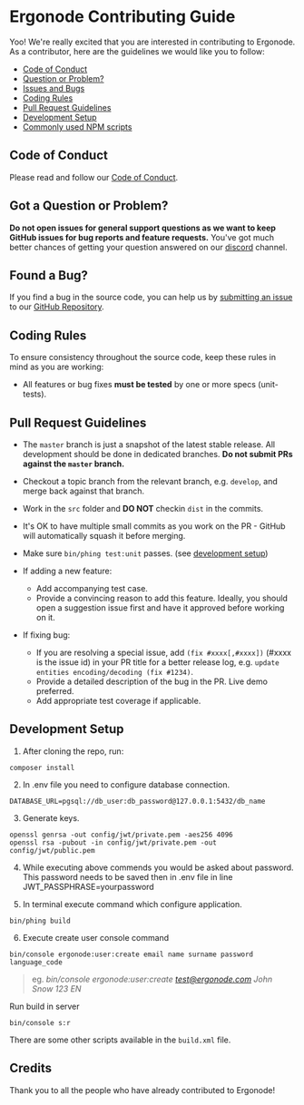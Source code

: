 # Ergonode Contributing Guide

Yoo! We're really excited that you are interested in contributing to Ergonode. 
As a contributor, here are the guidelines we would like you to follow:

* [Code of Conduct](#coc)
* [Question or Problem?](#question)
* [Issues and Bugs](#issue)
* [Coding Rules](#rules)
* [Pull Request Guidelines](#submit-pr)
* [Development Setup](#development)
* [Commonly used NPM scripts](#commonly)

## <a name="coc"></a> Code of Conduct
Please read and follow our [Code of Conduct][coc].


## <a name="question"></a> Got a Question or Problem?

**Do not open issues for general support questions as we want to keep GitHub issues for bug reports and feature requests.** 
You've got much better chances of getting your question answered on our [discord][discord] channel.


## <a name="issue"></a> Found a Bug?

If you find a bug in the source code, you can help us by [submitting an issue](#submit-issue) to our [GitHub Repository][github].

## <a name="rules"></a> Coding Rules

To ensure consistency throughout the source code, keep these rules in mind as you are working:

* All features or bug fixes **must be tested** by one or more specs (unit-tests).


## <a name="submit-pr"></a> Pull Request Guidelines

- The `master` branch is just a snapshot of the latest stable release. All development should be done in dedicated branches. **Do not submit PRs against the `master` branch.**

- Checkout a topic branch from the relevant branch, e.g. `develop`, and merge back against that branch.

- Work in the `src` folder and **DO NOT** checkin `dist` in the commits.

- It's OK to have multiple small commits as you work on the PR - GitHub will automatically squash it before merging.

- Make sure `bin/phing test:unit` passes. (see [development setup](#development))

- If adding a new feature:
  - Add accompanying test case.
  - Provide a convincing reason to add this feature. Ideally, you should open a suggestion issue first and have it approved before working on it.

- If fixing bug:
  - If you are resolving a special issue, add `(fix #xxxx[,#xxxx])` (#xxxx is the issue id) in your PR title for a better release log, e.g. `update entities encoding/decoding (fix #1234)`.
  - Provide a detailed description of the bug in the PR. Live demo preferred.
  - Add appropriate test coverage if applicable.

## <a name="development"></a> Development Setup


1. After cloning the repo, run:

```
composer install
``` 

2) In .env file you need to configure database connection.

```
DATABASE_URL=pgsql://db_user:db_password@127.0.0.1:5432/db_name
```

3) Generate keys.

```
openssl genrsa -out config/jwt/private.pem -aes256 4096
openssl rsa -pubout -in config/jwt/private.pem -out config/jwt/public.pem
```

4) While executing above commends you would be asked about password. This password needs to be saved then in .env file in line JWT_PASSPHRASE=yourpassword

5) In terminal execute command which configure application.

```
bin/phing build
```

6) Execute create user console command

```
bin/console ergonode:user:create email name surname password language_code
```
 > eg. *bin/console ergonode:user:create test@ergonode.com John Snow 123 EN*

Run build in server

```
bin/console s:r
```

There are some other scripts available in the `build.xml` file.

## Credits

Thank you to all the people who have already contributed to Ergonode!

[coc]: ./CODE_OF_CONDUCT.md
[github]: https://github.com/ergonode/backend
[submit-issue]: https://github.com/ergonode/backend/issues
[discord]: https://discord.gg/NntXFa4
